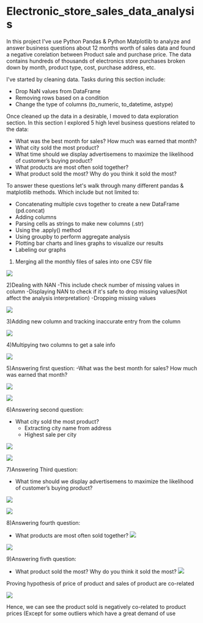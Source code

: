 # Electronic_store_sales_data_analysis

In this project I've use Python Pandas & Python Matplotlib to analyze and answer business questions about 12 months worth of sales data and found a negative corelation between Product sale and purchase price. 
The data contains hundreds of thousands of electronics store purchases broken down by month, product type, cost, purchase address, etc. 

I've started by cleaning data. Tasks during this section include:
- Drop NaN values from DataFrame
- Removing rows based on a condition
- Change the type of columns (to_numeric, to_datetime, astype)

Once cleaned up the data in a desirable, I moved to data exploration section. In this section I explored 5 high level business questions related to the data:
- What was the best month for sales? How much was earned that month?
- What city sold the most product?
- What time should we display advertisemens to maximize the likelihood of customer’s buying product?
- What products are most often sold together?
- What product sold the most? Why do you think it sold the most?

To answer these questions let's walk through many different pandas & matplotlib methods. Which include but not limited to:
- Concatenating multiple csvs together to create a new DataFrame (pd.concat)
- Adding columns
- Parsing cells as strings to make new columns (.str)
- Using the .apply() method
- Using groupby to perform aggregate analysis
- Plotting bar charts and lines graphs to visualize our results
- Labeling our graphs

1) Merging all the monthly files of sales into one CSV file

![](Project_screenshots/Merge%20data.png)


2)Dealing with NAN
-This include check number of missing values in column
-Displaying NAN to check if it's safe to drop missing values(Not affect the analysis interpretation)
-Dropping missing values

![](Project_screenshots/Dealing%20with%20NAN.png)


3)Adding new column and tracking inaccurate entry from the column

![](Project_screenshots/Adding%20month%20column%20and%20dealing%20with%20inaccurate%20info.png)


4)Multipying two columns to get a sale info

![](Project_screenshots/Multiplying%20two%20columns.png)


5)Answering first question:
-What was the best month for sales? How much was earned that month?

![](Project_screenshots/Best%20month%201.png)

![](Project_screenshots/Best%20month%202.png)

6)Answering second question:
- What city sold the most product?
  - Extracting city name from address
  - Highest sale per city

![](Project_screenshots/Extracting_city.png)

![](Project_screenshots/Highest_sales_city.png)

7)Answering Third question:
- What time should we display advertisemens to maximize the likelihood of customer’s buying product?

![](Project_screenshots/Date_format.png)

![](Project_screenshots/Date_format%202.png)

8)Answering fourth question:
- What products are most often sold together?
![](Project_screenshots/Product_sold_together_1.png)

![](Project_screenshots/Product_sold_together_2.png)

9)Answering fivth question:
- What product sold the most? Why do you think it sold the most?
![](Project_screenshots/Product_sold_most.png)

Proving hypothesis of price of product and sales of product are co-related

![](Project_screenshots/Product_sold_most_why.png)

Hence, we can see the product sold is negatively co-related to product prices (Except for some outliers which have a great demand of use
